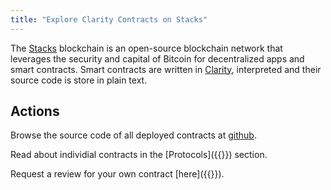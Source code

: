 ```yaml
---
title: "Explore Clarity Contracts on Stacks"
---
```


The [Stacks](https://stacks.co) blockchain is an open-source blockchain network that leverages the security and capital of Bitcoin for decentralized apps and smart contracts. Smart contracts are written in [Clarity](https://clarity-lang.org), interpreted and their source code is store in plain text.

## Actions

Browse the source code of all deployed contracts at [github]({{<githubref>}}).

Read about individial contracts in the [Protocols]({{<ref protocols>}}) section.

Request a review for your own contract [here]({{<ref guild>}}).
